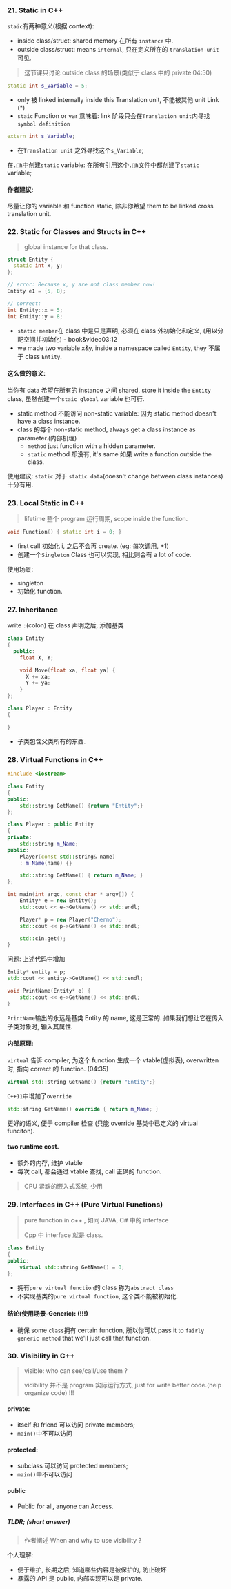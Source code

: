 ### 21. Static in C++

`staic`有两种意义(根据 context):

* inside class/struct: shared memory 在所有 `instance` 中.
* outside class/struct: means `internal`, 只在定义所在的 `translation unit` 可见.

> 这节课只讨论 outside class 的场景(类似于 class 中的 private.04:50)

```cpp
static int s_Variable = 5;
```

* only 被 linked internally inside this Translation unit, 不能被其他 unit Link (\*)
* `staic` Function or var 意味着: link 阶段只会在`Translation unit`内寻找`symbol definition`

```cpp
extern int s_Variable;
```

* 在`Translation unit` 之外寻找这个`s_Variable`;

在`.h`中创建`static` variable: 在所有引用这个`.h`文件中都创建了`static` variable;

#### 作者建议:

尽量让你的 variable 和 function static, 除非你希望 them to be linked cross translation unit.

### 22. Static for Classes and Structs in C++

> global instance for that class.

```cpp
struct Entity {
  static int x, y;
};

// error: Because x, y are not class member now!
Entity e1 = {5, 8};

// correct:
int Entity::x = 5;
int Entity::y = 8;
```

* `static member`在 class 中是只是声明, 必须在 class 外初始化和定义, (用以分配空间并初始化) - book&video03:12
* we made two variable x&y, inside a namespace called `Entity`, they 不属于 class `Entity`.

#### 这么做的意义:

当你有 data 希望在所有的 instance 之间 shared, store it inside the `Entity` class, 虽然创建一个`staic global` variable 也可行.

* static method 不能访问 non-static variable: 因为 static method doesn't have a class instance.
* class 的每个 non-static method, always get a class instance as parameter.(内部机理)
  * `method` just function with a hidden parameter.
  * `static` method 却没有, it's same 如果 write a function outside the class.

使用建议: `static` 对于 `static data`(doesn't change between class instances) 十分有用.

### 23. Local Static in C++

> lifetime 整个 program 运行周期, scope inside the function.

```cpp
void Function() { static int i = 0; }
```

* first call 初始化 i, 之后不会再 create. (eg: 每次调用, +1)
* 创建一个`Singleton` Class 也可以实现, 相比则会有 a lot of code.

使用场景:

* singleton
* 初始化 function.

### 27. Inheritance

write `:`(colon) 在 class 声明之后, 添加基类

```cc
class Entity
{
  public:
    float X, Y;

    void Move(float xa, float ya) {
      X += xa;
      Y += ya;
    }
};

class Player : Entity
{

}
```

* 子类包含父类所有的东西.

### 28. Virtual Functions in C++

```cc
#include <iostream>

class Entity
{
public:
    std::string GetName() {return "Entity";}
};

class Player : public Entity
{
private:
    std::string m_Name;
public:
    Player(const std::string& name)
    : m_Name(name) {}

    std::string GetName() { return m_Name; }
};

int main(int argc, const char * argv[]) {
    Entity* e = new Entity();
    std::cout << e->GetName() << std::endl;

    Player* p = new Player("Cherno");
    std::cout << p->GetName() << std::endl;

    std::cin.get();
}
```

问题: 上述代码中增加

```cc
Entity* entity = p;
std::cout << entity->GetName() << std::endl;

void PrintName(Entity* e) {
    std::cout << e->GetName() << std::endl;
}
```

`PrintName`输出的永远是基类 Entity 的 name, 这是正常的.
如果我们想让它在传入子类对象时, 输入其属性.

#### 内部原理:

`virtual` 告诉 compiler, 为这个 function 生成一个 vtable(虚拟表), overwritten 时, 指向 correct 的 function. (04:35)

```cc
virtual std::string GetName() {return "Entity";}
```

`C++11`中增加了`override`

```cc
std::string GetName() override { return m_Name; }
```

更好的语义, 便于 compiler 检查 (只能 override 基类中已定义的 virtual funciton).

#### two runtime cost.

* 额外的内存, 维护 vtable
* 每次 call, 都会通过 vtable 查找, call 正确的 function.

> CPU 紧缺的嵌入式系统, 少用

### 29. Interfaces in C++ (Pure Virtual Functions)

> pure function in c++ , 如同 JAVA, C# 中的 interface
>
> Cpp 中 interface 就是 class.

```cpp
class Entity
{
public:
    virtual std::string GetName() = 0;
};
```

* 拥有`pure virtual function`的 class 称为`abstract class`
* 不实现基类的`pure virtual function`, 这个类不能被初始化.

#### 结论(使用场景-Generic): (!!!)

* 确保 some `class`拥有 certain function, 所以你可以 pass it to `fairly generic method` that we'll just call that function.

### 30. Visibility in C++

> visible: who can see/call/use them ?
>
> vidibility 并不是 program 实际运行方式, just for write better code.(help organize code) !!!

#### private:

* itself 和 friend 可以访问 private members;
* `main()`中不可以访问

#### protected:

* subclass 可以访问 protected members;
* `main()`中不可以访问

#### public

* Public for all, anyone can Access.

##### TLDR; (short answer)

> 作者阐述 When and why to use visibility ?

个人理解:

* 便于维护, 长期之后, 知道哪些内容是被保护的, 防止破坏
* 暴露的 API 是 public, 内部实现可以是 private.
